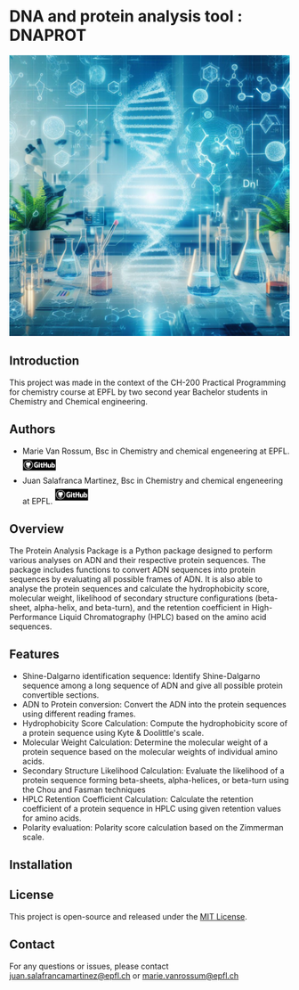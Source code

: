 # DNA and protein analysis tool : DNAPROT

![Project Logo](./assets/project_logo.jpg)

## Introduction
This project was made in the context of the CH-200 Practical Programming for chemistry course at EPFL by two second year Bachelor students in Chemistry and Chemical engineering. 

## Authors
- Marie Van Rossum, Bsc in Chemistry and chemical engeneering at EPFL. [<img src="./assets/GitHubSymb.png" alt="Profile Picture" width="60">](https://github.com/Juan-Salafranca)
- Juan Salafranca Martinez, Bsc in Chemistry and chemical engeneering at EPFL. [<img src="./assets/GitHubSymb.png" alt="Profile Picture" width="60">](https://github.com/Juan-Salafranca)

## Overview
The Protein Analysis Package is a Python package designed to perform various analyses on ADN and their respective protein sequences. The package includes functions to convert ADN sequences into protein sequences by evaluating all possible frames of ADN. It is also able to analyse the protein sequences and calculate the hydrophobicity score, molecular weight, likelihood of secondary structure configurations (beta-sheet, alpha-helix, and beta-turn), and the retention coefficient in High-Performance Liquid Chromatography (HPLC) based on the amino acid sequences.

## Features

- Shine-Dalgarno identification sequence: Identify Shine-Dalgarno sequence among a long sequence of ADN and give all possible protein convertible sections.
- ADN to Protein conversion: Convert the ADN into the protein sequences using different reading frames.
- Hydrophobicity Score Calculation: Compute the hydrophobicity score of a protein sequence using Kyte & Doolittle's scale.
- Molecular Weight Calculation: Determine the molecular weight of a protein sequence based on the molecular weights of individual amino acids.
- Secondary Structure Likelihood Calculation: Evaluate the likelihood of a protein sequence forming beta-sheets, alpha-helices, or beta-turn using the Chou and Fasman techniques
- HPLC Retention Coefficient Calculation: Calculate the retention coefficient of a protein sequence in HPLC using given retention values for amino acids.
- Polarity evaluation: Polarity score calculation based on the Zimmerman scale.
 
## Installation

## License
This project is open-source and released under the [MIT License](./LICENSE.txt).

## Contact
For any questions or issues, please contact juan.salafrancamartinez@epfl.ch or marie.vanrossum@epfl.ch
